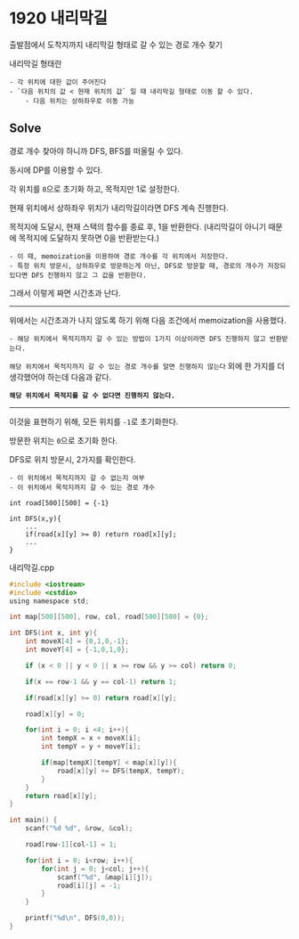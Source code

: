 # 1920 내리막길

출발점에서 도착지까지 내리막길 형태로 갈 수 있는 경로 개수 찾기

내리막길 형태란

	- 각 위치에 대한 값이 주어진다
	- `다음 위치의 값 < 현재 위치의 값` 일 때 내리막길 형태로 이동 할 수 있다.
		- 다음 위치는 상하좌우로 이동 가능

## Solve

경로 개수 찾아야 하니까 DFS, BFS를 떠올릴 수 있다.

동시에 DP를 이용할 수 있다.

각 위치를 `0`으로 초기화 하고, 목적지만 1로 설정한다.

현재 위치에서 상하좌우 위치가 내리막길이라면 DFS 계속 진행한다.

목적지에 도달시, 현재 스택의 함수를 종료 후, 1을 반환한다. (내리막길이 아니기 때문에 목적지에 도달하지 못하면 0을 반환받는다.)

	- 이 때, memoization을 이용하여 경로 개수를 각 위치에서 저장한다.
	- 특정 위치 방문시, 상하좌우로 방문하는게 아닌, DFS로 방문할 때, 경로의 개수가 저장되있다면 DFS 진행하지 않고 그 값을 반환한다.

그래서 이렇게 짜면 시간초과 난다.

---

위에서는 시간초과가 나지 않도록 하기 위해 다음 조건에서 memoization을 사용했다.

	- 해당 위치에서 목적지까지 갈 수 있는 방법이 1가지 이상이라면 DFS 진행하지 않고 반환받는다.

`해당 위치에서 목적지까지 갈 수 있는 경로 개수를 알면 진행하지 않는다` 외에 한 가지를 더 생각했어야 하는데 다음과 같다.

**`해당 위치에서 목적지를 갈 수 없다면 진행하지 않는다.`**

---

이것을 표현하기 위해, 모든 위치를 `-1`로 초기화한다.

방문한 위치는 `0`으로 초기화 한다.

DFS로 위치 방문시, 2가지를 확인한다.

	- 이 위치에서 목적지까지 갈 수 없는지 여부
	- 이 위치에서 목적지까지 갈 수 있는 경로 개수

```
int road[500][500] = {-1}

int DFS(x,y){
	...
	if(road[x][y] >= 0) return road[x][y];
	...
}
```

내리막길.cpp
```C
#include <iostream>
#include <cstdio>
using namespace std;

int map[500][500], row, col, road[500][500] = {0};

int DFS(int x, int y){
    int moveX[4] = {0,1,0,-1};
    int moveY[4] = {-1,0,1,0};

    if (x < 0 || y < 0 || x >= row && y >= col) return 0;

    if(x == row-1 && y == col-1) return 1;

    if(road[x][y] >= 0) return road[x][y];

    road[x][y] = 0;

    for(int i = 0; i <4; i++){
        int tempX = x + moveX[i];
        int tempY = y + moveY[i];

        if(map[tempX][tempY] < map[x][y]){
            road[x][y] += DFS(tempX, tempY);
        }
    }
    return road[x][y];
}

int main() {
    scanf("%d %d", &row, &col);

    road[row-1][col-1] = 1;

    for(int i = 0; i<row; i++){
        for(int j = 0; j<col; j++){
            scanf("%d", &map[i][j]);
            road[i][j] = -1;
        }
    }

    printf("%d\n", DFS(0,0));
}
```
